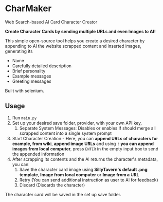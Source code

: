 # CharMaker
Web Search-based AI Card Character Creator

**Create Character Cards by sending multiple URLs and even Images to AI!**

This simple open-source tool helps you create a desired character by appending to AI the website scrapped content and inserted images, generating its
- Name
- Carefully detailed description
- Brief personality
- Example messages
- Greeting messages

Built with selenium.

## Usage
1. Run `main.py`
2. Set up your desired save folder, provider, with your own API key,
    1. Separate System Messages: Disables or enables if should merge all scrapped content into a single system prompt
3. Start Character Creation - Here, you can **append URLs of characters for example, from wiki**, **append image URLs** and using `!` **you can append images from local computer**, press `ENTER` in the empty input box to send the appended information
4. After scrapping its contents and the AI returns the character's metadata, you can:
    1. Save the character card image using **SillyTavern's default .png template**, **Image from local computer** or **Image from a URL**
    2. Retry (You can send additional instruction as user to AI for feedback)
    3. Discard (Discards the character)

The character card will be saved in the set up save folder.
